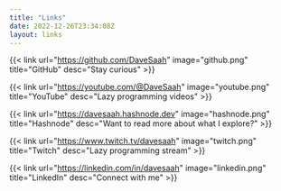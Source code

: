 ```yaml
---
title: "Links"
date: 2022-12-26T23:34:08Z
layout: links
---
```


{{< link url="https://github.com/DaveSaah" image="github.png" title="GitHub" desc="Stay curious" >}}

{{< link url="https://youtube.com/@DaveSaah" image="youtube.png" title="YouTube" desc="Lazy programming videos" >}}

{{< link url="https://davesaah.hashnode.dev" image="hashnode.png" title="Hashnode" desc="Want to read more about what I explore?" >}}

{{< link url="https://www.twitch.tv/davesaah" image="twitch.png" title="Twitch" desc="Lazy programming stream" >}}

{{< link url="https://linkedin.com/in/davesaah" image="linkedin.png" title="LinkedIn" desc="Connect with me" >}}
